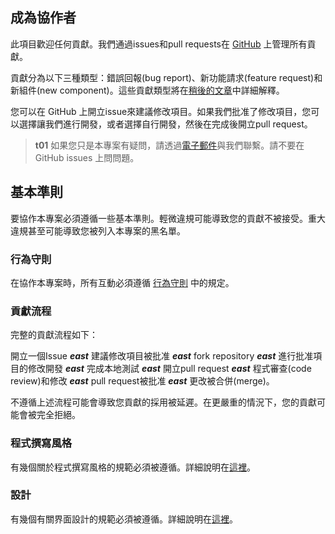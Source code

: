 ## 成為協作者
此項目歡迎任何貢獻。我們通過issues和pull requests在 [GitHub](https://github.com/igorho2000/Taipei-City-Dashboard-Public) 上管理所有貢獻。

貢獻分為以下三種類型：錯誤回報(bug report)、新功能請求(feature request)和新組件(new component)。這些貢獻類型將在[稍後的文章](/front-end/open-an-issue)中詳細解釋。

您可以在 GitHub 上開立issue來建議修改項目。如果我們批准了修改項目，您可以選擇讓我們進行開發，或者選擇自行開發，然後在完成後開立pull request。

>**t01**
>如果您只是本專案有疑問，請透過[電子郵件](/front-end/introduction#contact-us)與我們聯繫。請不要在 GitHub issues 上問問題。

## 基本準則
要協作本專案必須遵循一些基本準則。輕微違規可能導致您的貢獻不被接受。重大違規甚至可能導致您被列入本專案的黑名單。

### 行為守則
在協作本專案時，所有互動必須遵循 [行為守則](https://github.com/igorho2000/Taipei-City-Dashboard-Public/blob/main/contribution/CODE_OF_CONDUCT.md) 中的規定。

### 貢獻流程
完整的貢獻流程如下：

開立一個Issue ***east*** 建議修改項目被批准 ***east*** fork repository ***east*** 進行批准項目的修改開發 ***east*** 完成本地測試 ***east*** 開立pull request ***east*** 程式審查(code review)和修改 ***east*** pull request被批准 ***east*** 更改被合併(merge)。

不遵循上述流程可能會導致您貢獻的採用被延遲。在更嚴重的情況下，您的貢獻可能會被完全拒絕。

### 程式撰寫風格
有幾個關於程式撰寫風格的規範必須被遵循。詳細說明在[這裡](/front-end/code-style)。

### 設計
有幾個有關界面設計的規範必須被遵循。詳細說明在[這裡](/front-end/design-guide)。
